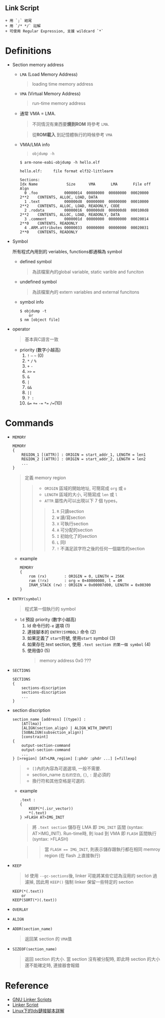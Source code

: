 Link Script
---

    + 用 `;` 結尾
    + 用 `/* */` 註解
    + 可使用 Regular Expression, 支援 wildcard `*`

# Definitions

+ Section memory address
    - `LMA` (Load Memory Address)
        > loading time memory address

    - `VMA` (Virtual Memory Address)
        > run-time memory address

    - 通常 VMA = LMA.
        > 不同情況有東西要**燒到ROM** 時參考 `LMA`.

        > 從**ROM載入** 到記憶體執行的時候參考 `VMA`

    - VMA/LMA info
        > `objdump -h`

        ```shell
        $ arm-none-eabi-objdump -h hello.elf

        hello.elf:     file format elf32-littlearm

        Sections:
        Idx Name             Size      VMA       LMA       File off  Algn
          0 .foo            00000014  00080000  00080000  00020000  2**2    CONTENTS, ALLOC, LOAD, DATA
          1 .text           000000d8  00000000  00000000  00010000  2**2    CONTENTS, ALLOC, LOAD, READONLY, CODE
          2 .rodata         00000016  000000d8  000000d8  000100d8  2**2    CONTENTS, ALLOC, LOAD, READONLY, DATA
          3 .comment        0000001d  00000000  00000000  00020014  2**0    CONTENTS, READONLY
          4 .ARM.attributes 00000033  00000000  00000000  00020031  2**0    CONTENTS, READONLY
        ```

+ Symbol

    所有程式內用到的 veriables, functions都通稱為 symbol

    - defined symbol
        > 為該檔案內的global variable, static varible and funciton

    - undefined symbol
        > 為該檔案內的 extern variables and external funcitons

    - symbol info

        ```shell
        $ objdump -t
            or
        $ nm [object file]
        ```

+ operator
    >  基本與C語言一致
    
    - priority (數字小越高)
        1. `!` `–` `~` (0)
        1. `*` `/` `%`
        1. `+` `-`
        1. `>>`  `=`
        1. `&`
        1. `|`
        1. `&&`
        1. `||`
        1. `? :`
        1. `&=` `+=` `-=` `*=` `/=`(10)

# Commands

+ `MEMORY`

    ```ld
    MEMORY
    {
        REGION_1 [(ATTR)] : ORIGIN = start_addr_1, LENGTH = len1
        REGION_2 [(ATTR)] : ORIGIN = start_addr_2, LENGTH = len2
        ...
    }
    ```
    > 定義 memory region
    >> + `ORIGIN` 區域的開始地址, 可簡寫成 `org` 或 `o`
    >> + `LENGTH` 區域的大小, 可簡寫成 `len` 或 `l`
    >> + `ATTR` 屬性內可以出現以下 7 個 types，
    >>> 1. `R` 只讀section
    >>> 1. `W` 讀/寫section
    >>> 1. `X` 可執行section
    >>> 1. `A` 可分配的section
    >>> 1. `I` 初始化了的section
    >>> 1. `L` 同I
    >>> 1. `!` 不滿足該字符之後的任何一個屬性的section

    - example

        ```ld
        MEMORY
        {
            rom (rx)        : ORIGIN = 0, LENGTH = 256K
            ram (!rx)       : org = 0×40000000, l = 4M
            IRAM_STACK (rw) : ORIGIN = 0x00007d00, LENGTH = 0x00300
        }
        ```


+ `ENTRY(symbol)`
    > 程式第一個執行的 symbol

    - `ld` 預設 priority (數字小越高)
        1. ld 命令行的`-e` 選項 (1)
        1. 連接腳本的 `ENTRY(SYMBOL)` 命令 (2)
        1. 如果定義了 `start`符號, 使用`start` symbol (3)
        1. 如果存在.text section, 使用 `.text section 的第一個 symbol` (4)
        1. 使用值0 (5)
            > memory address 0x0 ???


+ `SECTIONS`

    ```ld
    SECTIONS
    {
        sections-discription
        sections-discription
        ...
    }
    ```

+ section discription

    ```ld
    section_name [address] [(type)] :
        [AT(lma)]
        [ALIGN(section_align) | ALIGN_WITH_INPUT]
        [SUBALIGN(subsection_align)]
        [constraint]
    {
        output-section-command
        output-section-command
        ...
    } [>region] [AT>LMA_region] [:phdr :phdr ...] [=fillexp]
    ```
    > + `[]`內的內容為可選選項, 一般不需要.
    > + section_name `左右的空白`, `{}`, `:` 是必須的
    > + 換行符和其他空格是可選的.

    - example

        ```ld
        .text :
        {
            KEEP(*(.isr_vector))
            *(.text)
        } >FLASH AT>IMG_INIT
        ```

        > 將 `.text section` 儲存在 LMA 即 `IMG_INIT` 區間 (syntax: AT>IMG_INIT).
        Run-time時, 則 load 到 VMA 即 `FLASH` 區間執行 (syntax: >FLASH)

        >> 當 `FLASH == IMG_INIT`, 則表示儲存跟執行都在相同 memroy region (在 flash 上直接執行)

+ `KEEP`
    > ld 使用 `--gc-sections`後, linker 可能將某些它認為沒用的 section 過濾掉,
    因此用 `KEEP()` 強制 linker 保留一些特定的 section

    ```
    KEEP(*(.text))
        or
    KEEP(SORT(*)(.text))
    ```

+ `OVERLAY`

+ `ALIGN`

+ `ADDR(section_name)`
    > 返回某 section 的 `VMA`值

+ `SIZEOF(section_name)`
    > 返回 section 的大小. 當 section 沒有被分配時, 即此時 section 的大小還不能確定時, 連接器會報錯


# Reference

+ [GNU Linker Scripts](https://sourceware.org/binutils/docs/ld/Scripts.html#Scripts)
+ [Linker Script](http://wen00072.github.io/blog/categories/linker-script/)
+ [Linux下的lds鏈接腳本詳解](https://www.cnblogs.com/li-hao/p/4107964.html)
